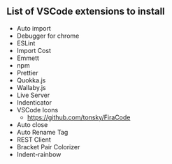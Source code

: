 ## List of VSCode extensions to install

* Auto import
* Debugger for chrome
* ESLint
* Import Cost
* Emmett
* npm
* Prettier
* Quokka.js
* Wallaby.js
* Live Server
* Indenticator
* VSCode Icons
  * https://github.com/tonsky/FiraCode
* Auto close
* Auto Rename Tag
* REST Client
* Bracket Pair Colorizer
* Indent-rainbow
